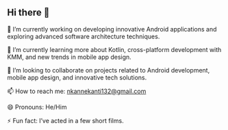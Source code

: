 ## Hi there 👋

🔭 I’m currently working on developing innovative Android applications and exploring advanced software architecture techniques.

🌱 I’m currently learning more about Kotlin, cross-platform development with KMM, and new trends in mobile app design.

👯 I’m looking to collaborate on projects related to Android development, mobile app design, and innovative tech solutions.

📫 How to reach me: nkannekanti132@gmail.com

😄 Pronouns: He/Him

⚡ Fun fact: I’ve acted in a few short films.
